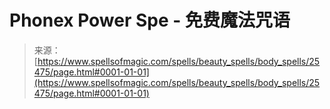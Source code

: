 <!--yml

category: 未分类

date: 2024-06-12 19:12:25

-->

# Phonex Power Spe - 免费魔法咒语

> 来源：[https://www.spellsofmagic.com/spells/beauty_spells/body_spells/25475/page.html#0001-01-01](https://www.spellsofmagic.com/spells/beauty_spells/body_spells/25475/page.html#0001-01-01)
